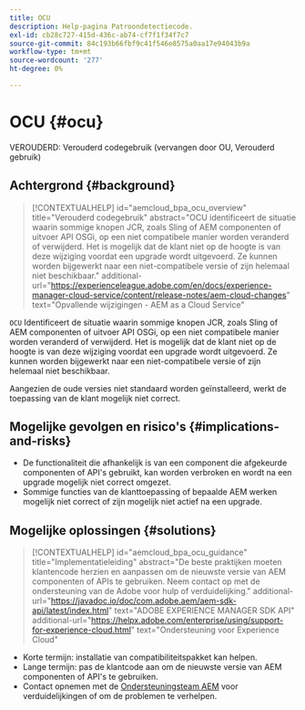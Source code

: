 ```yaml
---
title: OCU
description: Help-pagina Patroondetectiecode.
exl-id: cb28c727-415d-436c-ab74-cf7f1f34f7c7
source-git-commit: 84c193b66fbf9c41f546e8575a0aa17e94043b9a
workflow-type: tm+mt
source-wordcount: '277'
ht-degree: 0%

---
```


# OCU {#ocu}

VEROUDERD: Verouderd codegebruik (vervangen door OU, Verouderd gebruik)

## Achtergrond {#background}

>[!CONTEXTUALHELP]
>id="aemcloud_bpa_ocu_overview"
>title="Verouderd codegebruik"
>abstract="OCU identificeert de situatie waarin sommige knopen JCR, zoals Sling of AEM componenten of uitvoer API OSGi, op een niet compatibele manier worden veranderd of verwijderd. Het is mogelijk dat de klant niet op de hoogte is van deze wijziging voordat een upgrade wordt uitgevoerd. Ze kunnen worden bijgewerkt naar een niet-compatibele versie of zijn helemaal niet beschikbaar."
>additional-url="https://experienceleague.adobe.com/en/docs/experience-manager-cloud-service/content/release-notes/aem-cloud-changes" text="Opvallende wijzigingen - AEM as a Cloud Service"

`OCU`  Identificeert de situatie waarin sommige knopen JCR, zoals Sling of AEM componenten of uitvoer API OSGi, op een niet compatibele manier worden veranderd of verwijderd. Het is mogelijk dat de klant niet op de hoogte is van deze wijziging voordat een upgrade wordt uitgevoerd. Ze kunnen worden bijgewerkt naar een niet-compatibele versie of zijn helemaal niet beschikbaar.

Aangezien de oude versies niet standaard worden geïnstalleerd, werkt de toepassing van de klant mogelijk niet correct.

## Mogelijke gevolgen en risico&#39;s {#implications-and-risks}

* De functionaliteit die afhankelijk is van een component die afgekeurde componenten of API&#39;s gebruikt, kan worden verbroken en wordt na een upgrade mogelijk niet correct omgezet.
* Sommige functies van de klanttoepassing of bepaalde AEM werken mogelijk niet correct of zijn mogelijk niet actief na een upgrade.

## Mogelijke oplossingen {#solutions}

>[!CONTEXTUALHELP]
>id="aemcloud_bpa_ocu_guidance"
>title="Implementatieleiding"
>abstract="De beste praktijken moeten klantencode herzien en aanpassen om de nieuwste versie van AEM componenten of APIs te gebruiken. Neem contact op met de ondersteuning van de Adobe voor hulp of verduidelijking."
>additional-url="https://javadoc.io/doc/com.adobe.aem/aem-sdk-api/latest/index.html" text="ADOBE EXPERIENCE MANAGER SDK API"
>additional-url="https://helpx.adobe.com/enterprise/using/support-for-experience-cloud.html" text="Ondersteuning voor Experience Cloud"

* Korte termijn: installatie van compatibiliteitspakket kan helpen.
* Lange termijn: pas de klantcode aan om de nieuwste versie van AEM componenten of API&#39;s te gebruiken.
* Contact opnemen met de [Ondersteuningsteam AEM](https://helpx.adobe.com/enterprise/using/support-for-experience-cloud.html) voor verduidelijkingen of om de problemen te verhelpen.
